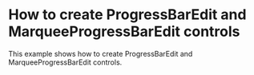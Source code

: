 # How to create ProgressBarEdit and MarqueeProgressBarEdit controls


<p>This example shows how to create ProgressBarEdit and MarqueeProgressBarEdit controls.</p>

<br/>


